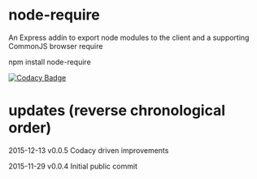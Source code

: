 # node-require
An Express addin to export node modules to the client and a supporting CommonJS browser require

npm install node-require

[![Codacy Badge](https://api.codacy.com/project/badge/grade/8f017fdeac66463d98900b4df4fc4de7)](https://www.codacy.com/app/syblackwell/node-require)

# updates (reverse chronological order)

2015-12-13 v0.0.5 Codacy driven improvements

2015-11-29 v0.0.4 Initial public commit